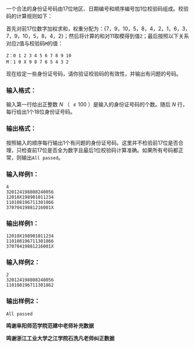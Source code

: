 <!-- Title
查验身份证 (15)
-->
一个合法的身份证号码由17位地区、日期编号和顺序编号加1位校验码组成。校验码的计算规则如下：

首先对前17位数字加权求和，权重分配为：{7，9，10，5，8，4，2，1，6，3，7，9，10，5，8，4，2}；然后将计算的和对11取模得到值`Z`；最后按照以下关系对应`Z`值与校验码`M`的值：

```
Z：0 1 2 3 4 5 6 7 8 9 10
M：1 0 X 9 8 7 6 5 4 3 2
```

现在给定一些身份证号码，请你验证校验码的有效性，并输出有问题的号码。

### 输入格式：

输入第一行给出正整数 $N$ （ $\le 100$ ）是输入的身份证号码的个数。随后 $N$ 行，每行给出1个18位身份证号码。

### 输出格式：

按照输入的顺序每行输出1个有问题的身份证号码。这里并不检验前17位是否合理，只检查前17位是否全为数字且最后1位校验码计算准确。如果所有号码都正常，则输出`All
passed`。

### 输入样例1：

```
4
320124198808240056
12010X198901011234
110108196711301866
37070419881216001X
```

### 输出样例1：

```
12010X198901011234
110108196711301866
37070419881216001X
```

### 输入样例2：

```
2
320124198808240056
110108196711301862
```

### 输出样例2：

```
All passed
```

**鸣谢阜阳师范学院范建中老师补充数据**

**鸣谢浙江工业大学之江学院石洗凡老师纠正数据**
